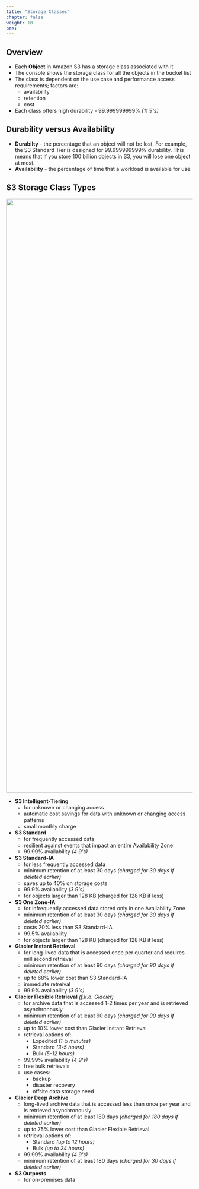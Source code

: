 ```yaml
---
title: "Storage Classes"
chapter: false
weight: 10
pre: 
---
```


## Overview

- Each **Object** in Amazon S3 has a storage class associated with it
- The console shows the storage class for all the objects in the bucket list 
- The class is dependent on the use case and performance access requirements; factors are:
    - availability
    - retention
    - cost
- Each class offers high durability - 99.999999999% *(11 9's)*

## Durability versus Availability 

- **Durabilty** - the percentage that an object will not be lost. For example, the S3 Standard Tier is designed for 99.999999999% durability. This means that if you store 100 billion objects in S3, you will lose one object at most.
- **Availability** - the percentage of time that a workload is available for use. 

## S3 Storage Class Types

<img src='/images/s3-storage-classes-2021.png' width='1600px'>

- **S3 Intelligent-Tiering**
    - for unknown or changing access
    - automatic cost savings for data with unknown or changing access patterns
    - small monthly charge
- **S3 Standard**
    - for frequently accessed data
    - resilient against events that impact an entire Availability Zone
    - 99.99% availability *(4 9's)*
- **S3 Standard-IA**
    - for less frequently accessed data
    - minimum retention of at least 30 days *(charged for 30 days if deleted earlier)*
    - saves up to 40% on storage costs
    - 99.9% availability *(3 9's)*
    - for objects larger than 128 KB (charged for 128 KB if less)
- **S3 One Zone-IA**
    - for infrequently accessed data stored only in one Availability Zone
    - minimum retention of at least 30 days *(charged for 30 days if deleted earlier)*
    - costs 20% less than S3 Standard-IA
    - 99.5% availability
    - for objects larger than 128 KB (charged for 128 KB if less)
- **Glacier Instant Retrieval**
    - for long-lived data that is accessed once per quarter and requires millisecond retrieval
    - minimum retention of at least 90 days *(charged for 90 days if deleted earlier)*
    - up to 68% lower cost than S3 Standard-IA
    - immediate retreival
    - 99.9% availability *(3 9's)*
- **Glacier Flexible Retrieval** *(f.k.a. Glacier)*
    - for archive data that is accessed 1-2 times per year and is retrieved asynchronously
    - minimum retention of at least 90 days *(charged for 90 days if deleted earlier)*
    - up to 10% lower cost than Glacier Instant Retrieval
    - retrieval options of:
        - Expedited *(1-5 minutes)*
        - Standard *(3-5 hours)*
        - Bulk *(5-12 hours)*
    - 99.99% availability *(4 9's)*
    - free bulk retrievals
    - use cases:
        - backup
        - disaster recovery
        - offsite data storage need
- **Glacier Deep Archive**
    - long-lived archive data that is accessed less than once per year and is retrieved asynchronously
    - minimum retention of at least 180 days *(charged for 180 days if deleted earlier)*
    - up to 75% lower cost than Glacier Flexible Retrieval
    - retrieval options of:
        - Standard *(up to 12 hours)*
        - Bulk *(up to 24 hours)*
    - 99.99% availability *(4 9's)*
    - minimum retention of at least 180 days *(charged for 30 days if deleted earlier)*
- **S3 Outposts**
    - for on-premises data
